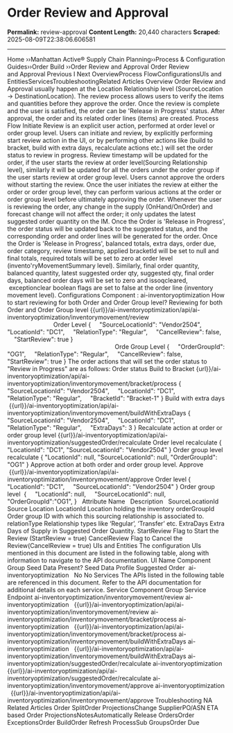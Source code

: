 # Order Review and Approval

**Permalink:** review-approval
**Content Length:** 20,440 characters
**Scraped:** 2025-08-09T22:38:06.606581

---

Home &rsaquo;&rsaquo;Manhattan Active® Supply Chain Planning&rsaquo;&rsaquo;Process &amp; Configuration Guides&rsaquo;&rsaquo;Order Build ››Order Review and Approval Order Review and&nbsp;Approval Previous&nbsp;I&nbsp;Next OverviewProcess FlowConfigurationsUIs and EntitiesServicesTroubleshootingRelated Articles Overview Order Review and Approval usually happen at the Location Relationship level (SourceLocation &rarr; DestinationLocation). The review process allows users to verify the items and quantities before they approve the order. Once the review is complete and the user is satisfied, the order can be &#39;Release in Progress&#39; status. After approval, the order and its related order lines (items) are created. Process Flow Initiate Review&nbsp;is an explicit user action, performed at order level or order group level. Users can initiate and review, by explicitly performing start review action in the UI, or by performing other actions like (build to bracket, build with extra days, recalculate actions etc.) will set the order status to review in progress. Review timestamp will be updated for the order, if the user starts the review at order level(Sourcing Relationship level), similarly it will be updated for all the orders under the order group if the user starts review at order group level. Users cannot approve the orders without starting the review. Once the user initiates the review at either the order or order group level, they can perform various actions at the order or order group level before ultimately approving the order. Whenever the user is reviewing the order, any change in the supply (OnHand/OnOrder) and forecast change will not affect the order; it only updates the latest suggested order quantity on the IM. Once the Order is &#39;Release in Progress&#39;, the order status will be updated back to the suggested status, and the corresponding order and order lines will be generated for the order. Once the Order is &#39;Release in Progress&#39;,&nbsp;balanced totals, extra days, order due, order category, review timestamp, applied bracketId will be set to null and final totals, required totals will be set to zero at order level (invento&#39;ryMovementSummary level). Similarly, final order quantity, balanced quantity, latest suggested order qty, suggested qty, final order days, balanced order days will be set to zero and issoqcleared, &nbsp;exceptionclear boolean flags are set to false at the order line (inventory movement level). Configurations Component : ai-inventoryoptimization How to start reviewing for both Order and Order Group level? Reviewing for both Order and Order Group level {{url}}/ai-inventoryoptimization/api/ai-inventoryoptimization/inventorymovement/review&nbsp; &nbsp; &nbsp; &nbsp; &nbsp; &nbsp; &nbsp; &nbsp; &nbsp; &nbsp; &nbsp; &nbsp; &nbsp; &nbsp; &nbsp; &nbsp; &nbsp; &nbsp; &nbsp; &nbsp; &nbsp; &nbsp; &nbsp; &nbsp; &nbsp; &nbsp; &nbsp; &nbsp; &nbsp; &nbsp; &nbsp; &nbsp; &nbsp; &nbsp; &nbsp;&nbsp; Order Level { &nbsp;&nbsp;&nbsp; &quot;SourceLocationId&quot;: &quot;Vendor2504&quot;, &nbsp;&nbsp;&nbsp; &quot;LocationId&quot;: &quot;DC1&quot;, &nbsp;&nbsp;&nbsp; &quot;RelationType&quot;: &quot;Regular&quot;, &nbsp;&nbsp;&nbsp; &quot;CancelReview&quot;: false, &nbsp;&nbsp;&nbsp; &quot;StartReview&quot;: true }&nbsp; &nbsp; &nbsp; &nbsp; &nbsp; &nbsp; &nbsp; &nbsp; &nbsp; &nbsp; &nbsp; &nbsp; &nbsp; &nbsp; &nbsp; &nbsp; &nbsp; &nbsp; &nbsp; &nbsp; &nbsp; &nbsp; &nbsp; &nbsp; &nbsp; &nbsp; &nbsp; &nbsp; &nbsp; &nbsp; &nbsp; &nbsp; &nbsp; &nbsp; &nbsp; &nbsp; &nbsp; &nbsp; &nbsp; &nbsp; &nbsp; &nbsp; &nbsp; &nbsp; &nbsp; &nbsp; &nbsp; &nbsp; &nbsp; &nbsp; &nbsp; &nbsp; &nbsp; &nbsp; &nbsp; &nbsp; &nbsp; &nbsp; &nbsp; &nbsp; &nbsp; &nbsp; &nbsp; &nbsp; &nbsp; &nbsp; &nbsp; &nbsp; &nbsp; &nbsp; &nbsp; &nbsp; &nbsp; &nbsp; &nbsp; &nbsp; &nbsp;Orde&nbsp;Group Level { &nbsp;&nbsp;&nbsp; &quot;OrderGroupId&quot;: &quot;OG1&quot;, &nbsp;&nbsp;&nbsp; &quot;RelationType&quot;: &quot;Regular&quot;, &nbsp;&nbsp;&nbsp; &quot;CancelReview&quot;: false, &nbsp;&nbsp;&nbsp; &quot;StartReview&quot;: true } The order actions that will set the order status to &quot;Review in Progress&quot; are as follows: Order status Build to Bracket {url}}/ai-inventoryoptimization/api/ai-inventoryoptimization/inventorymovement/bracket/process { &nbsp;&nbsp;&nbsp; &quot;SourceLocationId&quot;: &quot;Vendor2504&quot;, &nbsp;&nbsp;&nbsp; &quot;LocationId&quot;: &quot;DC1&quot;, &nbsp;&nbsp;&nbsp; &quot;RelationType&quot;: &quot;Regular&quot;, &nbsp;&nbsp;&nbsp; &quot;BracketId&quot;: &quot;Bracket-1&quot; } Build with extra days &nbsp;{{url}}/ai-inventoryoptimization/api/ai-inventoryoptimization/inventorymovement/buildWithExtraDays { &nbsp;&nbsp;&nbsp; &quot;SourceLocationId&quot;: &quot;Vendor2504&quot;, &nbsp;&nbsp;&nbsp; &quot;LocationId&quot;: &quot;DC1&quot;, &nbsp;&nbsp;&nbsp; &quot;RelationType&quot;: &quot;Regular&quot;, &nbsp;&nbsp;&nbsp; &quot;ExtraDays&quot;: 3 } Recalculate action at order or order group level {{url}}/ai-inventoryoptimization/api/ai-inventoryoptimization/suggestedOrder/recalculate Order level recalculate { &quot;LocationId&quot;: &quot;DC1&quot;, &quot;SourceLocationId&quot;: &quot;Vendor2504&quot; } Order group level recalculate { &quot;LocationId&quot;: null, &quot;SourceLocationId&quot;: null, &quot;OrderGroupId&quot;: &quot;OG1&quot; } Approve action at both order and order group level. Approve &nbsp;{{url}}/ai-inventoryoptimization/api/ai-inventoryoptimization/inventorymovement/approve Order level { &nbsp;&nbsp;&nbsp; &quot;LocationId&quot;: &quot;DC1&quot;, &nbsp;&nbsp;&nbsp; &quot;SourceLocationId&quot;: &quot;Vendor2504&quot; } Order group level&nbsp; { &nbsp;&nbsp;&nbsp; &quot;LocationId&quot;: null, &nbsp;&nbsp;&nbsp; &quot;SourceLocationId&quot;: null, &nbsp;&nbsp;&nbsp; &quot;OrderGroupId&quot;:&quot;OG1&quot;, } &nbsp; Attribute Name &nbsp; Description &nbsp; SourceLocationId Source Location LocationId Location holding the inventory orderGroupId Order group ID with which this sourcing relationship is associated to. relationType Relationship types like &lsquo;Regular&rsquo;, &lsquo;Transfer&rsquo; etc. ExtraDays Extra Days of Supply in Suggested Order Quantity. StartReview Flag to Start the Review (StartReview = true) CancelReview Flag to Cancel the Review(CancelReview = true) UIs and Entities The configuration UIs mentioned in this document are listed in the following table,&nbsp;along with information to&nbsp;navigate&nbsp;to the API documentation. UI Name Component Group Seed Data Present? Seed Data Profile Suggested Order&nbsp; ai-inventoryoptimization &nbsp; No No Services The&nbsp;APIs listed in the following table are referenced in this document. Refer to the API documentation for additional details on&nbsp;each service. Service Component Group Service Endpoint ai-inventoryoptimization/inventorymovement/review ai-inventoryoptimization &nbsp; {{url}}/ai-inventoryoptimization/api/ai-inventoryoptimization/inventorymovement/review ai-inventoryoptimization/inventorymovement/bracket/process ai-inventoryoptimization &nbsp; {{url}}/ai-inventoryoptimization/api/ai-inventoryoptimization/inventorymovement/bracket/process ai-inventoryoptimization/inventorymovement/buildWithExtraDays ai-inventoryoptimization &nbsp; {{url}}/ai-inventoryoptimization/api/ai-inventoryoptimization/inventorymovement/buildWithExtraDays ai-inventoryoptimization/suggestedOrder/recalculate ai-inventoryoptimization &nbsp; {{url}}/ai-inventoryoptimization/api/ai-inventoryoptimization/suggestedOrder/recalculate ai-inventoryoptimization/inventorymovement/approve ai-inventoryoptimization &nbsp; {{url}}/ai-inventoryoptimization/api/ai-inventoryoptimization/inventorymovement/approve Troubleshooting NA Related Articles Order SplitOrder ProjectionsChange SupplierPO/ASN ETA based Order ProjectionsNotesAutomatically Release OrdersOrder ExceptionsOrder BuildOrder Refresh ProcessSub GroupsOrder Due &nbsp;